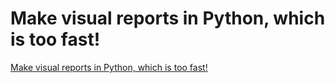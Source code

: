 # Make visual reports in Python, which is too fast!
[Make visual reports in Python, which is too fast!](https://aiwithcloud.com/2022/09/16/make_visual_reports_in_python_which_is_too_fast/)